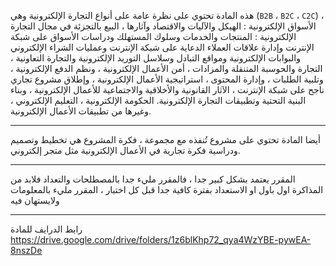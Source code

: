 هذه المادة تحتوي على نظرة عامة على أنواع التجارة الإلكترونية وهي (`B2B` ، `B2C` ، `C2C`) ، الأسواق الإلكترونية : الهيكل
والآليات والاقتصاد وآثارها ، البيع بالتجزئة في مجال التجارة الإلكترونية : المنتجات والخدمات وسلوك المستهلك ودراسات
الأسواق على شبكة الإنترنت وإدارة علاقات العملاء الدعاية على شبكة الإنترنت وعمليات الشراء الإلكتروني والبوابات
الإلكترونية ومواقع التبادل وسلاسل التوريد الإلكترونية والتجارة التعاونية ، التجارة والحوسبة المتنقلة والمزادات ، أمن
الأعمال الإلكترونية ، ونظم الدفع الإلكترونية ، وتلبية الطلبات ، وإدارة المحتوى ، استراتيجية الأعمال الإلكترونية ، وإطلاق
مشروع تجاري ناجح على شبكة الإنترنت ، الآثار القانونية والأخلاقية والاجتماعية للأعمال الإلكترونية ، وبناء البنية التحتية
وتطبيقات التجارة الإلكترونية. الحكومة الإلكترونية ، التعليم الإلكتروني ، وغيرها من تطبيقات الأعمال الإلكترونية.

---
أيضا المادة تحتوي على مشروع تُنفذه مع مجموعة ، فكرة المشروع هي تخطيط وتصميم ودراسية فكرة تجارية في الأعمال الإلكترونية
مثل متجر إلكتروني.

---
المقرر يعتمد بشكل كبير جدا ، فالمقرر مليء جدا بالمصطلحات والتعداد فلابد من المذاكرة اول باول او الاستعداد بفترة كافية
جدا قبل كل اختبار ، المقرر مليء بالمعلومات ولايستهان فيه

---
رابط الدرايف للمادة
https://drive.google.com/drive/folders/1z6blKhp72_qya4WzYBE-pywEA-8nszDe
